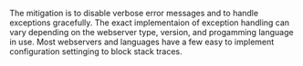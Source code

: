 The mitigation is to disable verbose error messages and to handle exceptions gracefully. The exact implementaion of exception handling can vary depending on the webserver type, version, and progamming language in use. Most webservers and languages have a few easy to implement configuration settinging to block stack traces.
